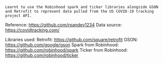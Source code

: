 	Learnt to use the Robinhood spark and ticker libraries alongside GSON and Retrofit to represent data pulled from the US COVID-19 tracking project API.
  
  Reference: https://github.com/rpandey1234
  Data source: https://covidtracking.com/
  
  
  Libraries used:
    Retrofit: https://github.com/square/retrofit
    GSON: https://github.com/google/gson
    Spark from Robinhood: https://github.com/robinhood/spark
    Ticker from Robinhood: https://github.com/robinhood/ticker
    

